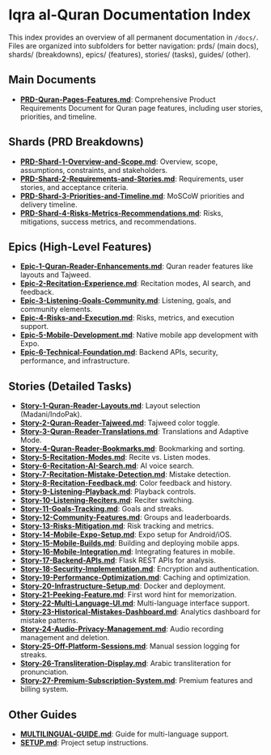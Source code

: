 # Iqra al-Quran Documentation Index

This index provides an overview of all permanent documentation in `/docs/`. Files are organized into subfolders for better navigation: prds/ (main docs), shards/ (breakdowns), epics/ (features), stories/ (tasks), guides/ (other).

## Main Documents
- **[PRD-Quran-Pages-Features.md](./prds/PRD-Quran-Pages-Features.md)**: Comprehensive Product Requirements Document for Quran page features, including user stories, priorities, and timeline.

## Shards (PRD Breakdowns)
- **[PRD-Shard-1-Overview-and-Scope.md](./shards/PRD-Shard-1-Overview-and-Scope.md)**: Overview, scope, assumptions, constraints, and stakeholders.
- **[PRD-Shard-2-Requirements-and-Stories.md](./shards/PRD-Shard-2-Requirements-and-Stories.md)**: Requirements, user stories, and acceptance criteria.
- **[PRD-Shard-3-Priorities-and-Timeline.md](./shards/PRD-Shard-3-Priorities-and-Timeline.md)**: MoSCoW priorities and delivery timeline.
- **[PRD-Shard-4-Risks-Metrics-Recommendations.md](./shards/PRD-Shard-4-Risks-Metrics-Recommendations.md)**: Risks, mitigations, success metrics, and recommendations.

## Epics (High-Level Features)
- **[Epic-1-Quran-Reader-Enhancements.md](./epics/Epic-1-Quran-Reader-Enhancements.md)**: Quran reader features like layouts and Tajweed.
- **[Epic-2-Recitation-Experience.md](./epics/Epic-2-Recitation-Experience.md)**: Recitation modes, AI search, and feedback.
- **[Epic-3-Listening-Goals-Community.md](./epics/Epic-3-Listening-Goals-Community.md)**: Listening, goals, and community elements.
- **[Epic-4-Risks-and-Execution.md](./epics/Epic-4-Risks-and-Execution.md)**: Risks, metrics, and execution support.
- **[Epic-5-Mobile-Development.md](./epics/Epic-5-Mobile-Development.md)**: Native mobile app development with Expo.
- **[Epic-6-Technical-Foundation.md](./epics/Epic-6-Technical-Foundation.md)**: Backend APIs, security, performance, and infrastructure.

## Stories (Detailed Tasks)
- **[Story-1-Quran-Reader-Layouts.md](./stories/Story-1-Quran-Reader-Layouts.md)**: Layout selection (Madani/IndoPak).
- **[Story-2-Quran-Reader-Tajweed.md](./stories/Story-2-Quran-Reader-Tajweed.md)**: Tajweed color toggle.
- **[Story-3-Quran-Reader-Translations.md](./stories/Story-3-Quran-Reader-Translations.md)**: Translations and Adaptive Mode.
- **[Story-4-Quran-Reader-Bookmarks.md](./stories/Story-4-Quran-Reader-Bookmarks.md)**: Bookmarking and sorting.
- **[Story-5-Recitation-Modes.md](./stories/Story-5-Recitation-Modes.md)**: Recite vs. Listen modes.
- **[Story-6-Recitation-AI-Search.md](./stories/Story-6-Recitation-AI-Search.md)**: AI voice search.
- **[Story-7-Recitation-Mistake-Detection.md](./stories/Story-7-Recitation-Mistake-Detection.md)**: Mistake detection.
- **[Story-8-Recitation-Feedback.md](./stories/Story-8-Recitation-Feedback.md)**: Color feedback and history.
- **[Story-9-Listening-Playback.md](./stories/Story-9-Listening-Playback.md)**: Playback controls.
- **[Story-10-Listening-Reciters.md](./stories/Story-10-Listening-Reciters.md)**: Reciter switching.
- **[Story-11-Goals-Tracking.md](./stories/Story-11-Goals-Tracking.md)**: Goals and streaks.
- **[Story-12-Community-Features.md](./stories/Story-12-Community-Features.md)**: Groups and leaderboards.
- **[Story-13-Risks-Mitigation.md](./stories/Story-13-Risks-Mitigation.md)**: Risk tracking and metrics.
- **[Story-14-Mobile-Expo-Setup.md](./stories/Story-14-Mobile-Expo-Setup.md)**: Expo setup for Android/iOS.
- **[Story-15-Mobile-Builds.md](./stories/Story-15-Mobile-Builds.md)**: Building and deploying mobile apps.
- **[Story-16-Mobile-Integration.md](./stories/Story-16-Mobile-Integration.md)**: Integrating features in mobile.
- **[Story-17-Backend-APIs.md](./stories/Story-17-Backend-APIs.md)**: Flask REST APIs for analysis.
- **[Story-18-Security-Implementation.md](./stories/Story-18-Security-Implementation.md)**: Encryption and authentication.
- **[Story-19-Performance-Optimization.md](./stories/Story-19-Performance-Optimization.md)**: Caching and optimization.
- **[Story-20-Infrastructure-Setup.md](./stories/Story-20-Infrastructure-Setup.md)**: Docker and deployment.
- **[Story-21-Peeking-Feature.md](./stories/Story-21-Peeking-Feature.md)**: First word hint for memorization.
- **[Story-22-Multi-Language-UI.md](./stories/Story-22-Multi-Language-UI.md)**: Multi-language interface support.
- **[Story-23-Historical-Mistakes-Dashboard.md](./stories/Story-23-Historical-Mistakes-Dashboard.md)**: Analytics dashboard for mistake patterns.
- **[Story-24-Audio-Privacy-Management.md](./stories/Story-24-Audio-Privacy-Management.md)**: Audio recording management and deletion.
- **[Story-25-Off-Platform-Sessions.md](./stories/Story-25-Off-Platform-Sessions.md)**: Manual session logging for streaks.
- **[Story-26-Transliteration-Display.md](./stories/Story-26-Transliteration-Display.md)**: Arabic transliteration for pronunciation.
- **[Story-27-Premium-Subscription-System.md](./stories/Story-27-Premium-Subscription-System.md)**: Premium features and billing system.

## Other Guides
- **[MULTILINGUAL-GUIDE.md](./guides/MULTILINGUAL-GUIDE.md)**: Guide for multi-language support.
- **[SETUP.md](./guides/SETUP.md)**: Project setup instructions.
